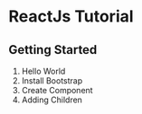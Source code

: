 # ReactJs Tutorial

## Getting Started

1. Hello World
2. Install Bootstrap
3. Create Component
4. Adding Children
